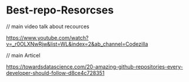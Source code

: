 # Best-repo-Resorcses 

// main video talk about recources

https://www.youtube.com/watch?v=_r0OLXNwRjw&list=WL&index=2&ab_channel=Codezilla 


// main Articel 

https://towardsdatascience.com/20-amazing-github-repositories-every-developer-should-follow-d8ce4c728351 



